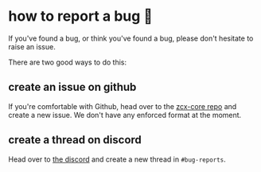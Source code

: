 # how to report a bug 🐞

If you've found a bug, or think you've found a bug, please don't hesitate to raise an issue.

There are two good ways to do this:

## create an issue on github

If you're comfortable with Github, head over to the [zcx-core repo](https://github.com/odisfm/zcx-docs/issues) and create a new issue. We don't have any enforced format at the moment.

## create a thread on discord

Head over to [the discord](https://discord.zcxcore.com) and create a new thread in `#bug-reports`.
